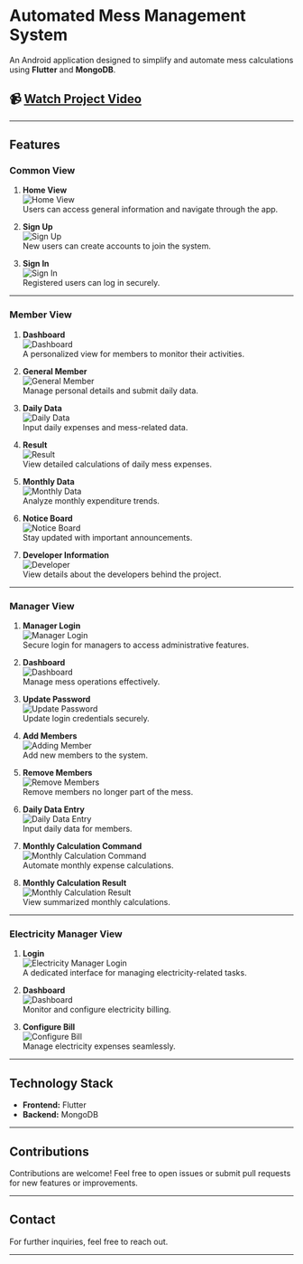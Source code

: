 # Automated Mess Management System  

An Android application designed to simplify and automate mess calculations using **Flutter** and **MongoDB**.  

## 📹 [Watch Project Video](https://www.youtube.com/watch?v=8lhPqSfN3dw)  

---

## Features  

### Common View  
1. **Home View**  
   ![Home View](images/home_page.jpg)  
   Users can access general information and navigate through the app.  

2. **Sign Up**  
   ![Sign Up](images/reg_page.jpg)  
   New users can create accounts to join the system.  

3. **Sign In**  
   ![Sign In](images/sign_in_page.jpg)  
   Registered users can log in securely.  

---

### Member View  

1. **Dashboard**  
   ![Dashboard](images/deshboard.jpg)  
   A personalized view for members to monitor their activities.  

2. **General Member**  
   ![General Member](images/member_form.jpg)  
   Manage personal details and submit daily data.  

3. **Daily Data**  
   ![Daily Data](images/memer_daily_data.jpg)  
   Input daily expenses and mess-related data.  

4. **Result**  
   ![Result](images/res_daily.jpg)  
   View detailed calculations of daily mess expenses.  

5. **Monthly Data**  
   ![Monthly Data](images/res_monthly.jpg)  
   Analyze monthly expenditure trends.  

6. **Notice Board**  
   ![Notice Board](images/res_monthly.jpg)  
   Stay updated with important announcements.  

7. **Developer Information**  
   ![Developer](images/devolper.jpg)  
   View details about the developers behind the project.  

---

### Manager View  

1. **Manager Login**  
   ![Manager Login](images/manager_login.jpg)  
   Secure login for managers to access administrative features.  

2. **Dashboard**  
   ![Dashboard](images/manager_deshboard.jpg)  
   Manage mess operations effectively.  

3. **Update Password**  
   ![Update Password](images/manager_pass_cng.jpg)  
   Update login credentials securely.  

4. **Add Members**  
   ![Adding Member](images/manager_adding_new_member.jpg)  
   Add new members to the system.  

5. **Remove Members**  
   ![Remove Members](images/manager_rem.jpg)  
   Remove members no longer part of the mess.  

6. **Daily Data Entry**  
   ![Daily Data Entry](images/manager_daily_data_insert.jpg)  
   Input daily data for members.  

7. **Monthly Calculation Command**  
   ![Monthly Calculation Command](images/final_calculation_from.jpg)  
   Automate monthly expense calculations.  

8. **Monthly Calculation Result**  
   ![Monthly Calculation Result](images/final_calculation.jpg)  
   View summarized monthly calculations.  

---

### Electricity Manager View  

1. **Login**  
   ![Electricity Manager Login](images/electricity_manager.jpg)  
   A dedicated interface for managing electricity-related tasks.  

2. **Dashboard**  
   ![Dashboard](images/electricity_deshboard.jpg)  
   Monitor and configure electricity billing.  

3. **Configure Bill**  
   ![Configure Bill](images/Esign.jpg)  
   Manage electricity expenses seamlessly.  

---

## Technology Stack  
- **Frontend:** Flutter  
- **Backend:** MongoDB  

---

## Contributions  
Contributions are welcome! Feel free to open issues or submit pull requests for new features or improvements.  

---

## Contact  
For further inquiries, feel free to reach out.  

---
